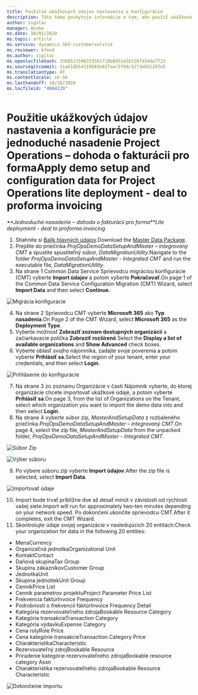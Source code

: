 ```yaml
---
title: Použitie ukážkových údajov nastavenia a konfigurácie
description: Táto téma poskytuje informácie o tom, ako použiť ukážkové údaje nastavenia a konfigurácie pre Project Operations.
author: sigitac
manager: Annbe
ms.date: 10/01/2020
ms.topic: article
ms.service: dynamics-365-customerservice
ms.reviewer: kfend
ms.author: sigitac
ms.openlocfilehash: 33b85115963f3561718b8951e5b518fd34de7723
ms.sourcegitcommit: 11a61db54119503e82faec5f99c4273e8d1247e5
ms.translationtype: HT
ms.contentlocale: sk-SK
ms.lasthandoff: 10/16/2020
ms.locfileid: "4084229"
---
```

# <a name="apply-demo-setup-and-configuration-data-for-project-operations-lite-deployment---deal-to-proforma-invoicing"></a><span data-ttu-id="d7572-103">Použitie ukážkových údajov nastavenia a konfigurácie pre jednoduché nasadenie Project Operations – dohoda o fakturácii pro forma</span><span class="sxs-lookup"><span data-stu-id="d7572-103">Apply demo setup and configuration data for Project Operations lite deployment - deal to proforma invoicing</span></span>

<span data-ttu-id="d7572-104">_\*\*Jednoduché nasadenie – dohoda o fakturácii pro forma_</span><span class="sxs-lookup"><span data-stu-id="d7572-104">_\*\*Lite deployment - deal to proforma invoicing_</span></span>

1. <span data-ttu-id="d7572-105">Stiahnite si [Balík hlavných údajov](https://download.microsoft.com/download/3/4/1/341bf279-a64f-4baa-af31-ce624859b518/ProjOpsSampleSetupData%20-%20CE%20only%20CMT.zip).</span><span class="sxs-lookup"><span data-stu-id="d7572-105">Download the [Master Data Package](https://download.microsoft.com/download/3/4/1/341bf279-a64f-4baa-af31-ce624859b518/ProjOpsSampleSetupData%20-%20CE%20only%20CMT.zip).</span></span> 
2. <span data-ttu-id="d7572-106">Prejdite do priečinka *ProjOpsDemoDataSetupAndMaster – integrovaný CMT* a spustite spustiteľný súbor, *DataMigrationUtility*.</span><span class="sxs-lookup"><span data-stu-id="d7572-106">Navigate to the folder *ProjOpsDemoDataSetupAndMaster - Integrated CMT* and run the executable file, *DataMigrationUtility*.</span></span>
3. <span data-ttu-id="d7572-107">Na strane 1 Common Data Service Sprievodcu migráciou konfigurácie (CMT) vyberte **Import údajov** a potom vyberte **Pokračovať**.</span><span class="sxs-lookup"><span data-stu-id="d7572-107">On page 1 of the Common Data Service Configuration Migration (CMT) Wizard, select **Import Data** and then select **Continue**.</span></span>

![Migrácia konfigurácie](./media/1ConfigurationMigration.png)

4. <span data-ttu-id="d7572-109">Na strane 2 Sprievodcu CMT vyberte **Microsoft 365** ako **Typ nasadenia**.</span><span class="sxs-lookup"><span data-stu-id="d7572-109">On Page 2 of the CMT Wizard, select **Microsoft 365** as the **Deployment Type**.</span></span>
5. <span data-ttu-id="d7572-110">Vyberte možnosť **Zobraziť zoznam dostupných organizácií** a začiarkavacie políčka **Zobraziť rozšírené**.</span><span class="sxs-lookup"><span data-stu-id="d7572-110">Select the **Display a list of available organizations** and **Show Advanced** check boxes.</span></span>
6. <span data-ttu-id="d7572-111">Vyberte oblasť svojho nájomníka, zadajte svoje poverenia a potom vyberte **Prihlásiť sa**.</span><span class="sxs-lookup"><span data-stu-id="d7572-111">Select the region of your tenant, enter your credentials, and then select **Login**.</span></span>

![Prihlásenie do konfigurácie](./media/2ConfigurationSignin.png)

7. <span data-ttu-id="d7572-113">Na strane 3 zo zoznamu Organizácie v časti Nájomník vyberte, do ktorej organizácie chcete importovať ukážkové údaje, a potom vyberte **Prihlásiť sa**.</span><span class="sxs-lookup"><span data-stu-id="d7572-113">On page 3, from the list of Organizations on the Tenant, select which organization you want to import the demo data into and then select **Login**.</span></span>
8. <span data-ttu-id="d7572-114">Na strane 4 vyberte súbor zip, *MasterAndSetupData* z rozbaleného priečinka *ProjOpsDemoDataSetupAndMaster – integrovaný CMT*.</span><span class="sxs-lookup"><span data-stu-id="d7572-114">On page 4, select the zip file, *MasterAndSetupData* from the unpacked folder, *ProjOpsDemoDataSetupAndMaster - Integrated CMT*.</span></span>

![Súbor Zip](./media/3ZipFile.png)

![Výber súboru](./media/4SelectAFile.png)

9. <span data-ttu-id="d7572-117">Po výbere súboru zip vyberte **Import údajov**.</span><span class="sxs-lookup"><span data-stu-id="d7572-117">After the zip file is selected, select **Import Data**.</span></span>

![Importovať údaje](./media/5ImportData.png)

10. <span data-ttu-id="d7572-119">Import bude trvať približne dve až desať minút v závislosti od rýchlosti vašej siete.</span><span class="sxs-lookup"><span data-stu-id="d7572-119">Import will run for approximately two-ten minutes depending on your network speed.</span></span> <span data-ttu-id="d7572-120">Po dokončení ukončite sprievodcu CMT.</span><span class="sxs-lookup"><span data-stu-id="d7572-120">After it completes, exit the CMT Wizard.</span></span> 
11. <span data-ttu-id="d7572-121">Skontrolujte údaje svojej organizácie v nasledujúcich 20 entitách:</span><span class="sxs-lookup"><span data-stu-id="d7572-121">Check your organization for data in the following 20 entities:</span></span>

- <span data-ttu-id="d7572-122">Mena</span><span class="sxs-lookup"><span data-stu-id="d7572-122">Currency</span></span>
- <span data-ttu-id="d7572-123">Organizačná jednotka</span><span class="sxs-lookup"><span data-stu-id="d7572-123">Organizational Unit</span></span>
- <span data-ttu-id="d7572-124">Kontakt</span><span class="sxs-lookup"><span data-stu-id="d7572-124">Contact</span></span>
- <span data-ttu-id="d7572-125">Daňová skupina</span><span class="sxs-lookup"><span data-stu-id="d7572-125">Tax Group</span></span>
- <span data-ttu-id="d7572-126">Skupina zákazníkov</span><span class="sxs-lookup"><span data-stu-id="d7572-126">Customer Group</span></span>
- <span data-ttu-id="d7572-127">Jednotka</span><span class="sxs-lookup"><span data-stu-id="d7572-127">Unit</span></span>
- <span data-ttu-id="d7572-128">Skupina jednotiek</span><span class="sxs-lookup"><span data-stu-id="d7572-128">Unit Group</span></span>
- <span data-ttu-id="d7572-129">Cenník</span><span class="sxs-lookup"><span data-stu-id="d7572-129">Price List</span></span>
- <span data-ttu-id="d7572-130">Cenník parametrov projektu</span><span class="sxs-lookup"><span data-stu-id="d7572-130">Project Parameter Price List</span></span>
- <span data-ttu-id="d7572-131">Frekvencia faktúr</span><span class="sxs-lookup"><span data-stu-id="d7572-131">Invoice Frequency</span></span>
- <span data-ttu-id="d7572-132">Podrobnosti o frekvencii faktúr</span><span class="sxs-lookup"><span data-stu-id="d7572-132">Invoice Frequency Detail</span></span>
- <span data-ttu-id="d7572-133">Kategória rezervovateľného zdroja</span><span class="sxs-lookup"><span data-stu-id="d7572-133">Bookable Resource Category</span></span>
- <span data-ttu-id="d7572-134">Kategória transakcie</span><span class="sxs-lookup"><span data-stu-id="d7572-134">Transaction Category</span></span>
- <span data-ttu-id="d7572-135">Kategória výdavku</span><span class="sxs-lookup"><span data-stu-id="d7572-135">Expense Category</span></span>
- <span data-ttu-id="d7572-136">Cena roly</span><span class="sxs-lookup"><span data-stu-id="d7572-136">Role Price</span></span>
- <span data-ttu-id="d7572-137">Cena kategórie transakcie</span><span class="sxs-lookup"><span data-stu-id="d7572-137">Transaction Category Price</span></span>
- <span data-ttu-id="d7572-138">Charakteristika</span><span class="sxs-lookup"><span data-stu-id="d7572-138">Characteristic</span></span>
- <span data-ttu-id="d7572-139">Rezervovateľný zdroj</span><span class="sxs-lookup"><span data-stu-id="d7572-139">Bookable Resource</span></span>
- <span data-ttu-id="d7572-140">Priradenie kategórie rezervovateľného zdroja</span><span class="sxs-lookup"><span data-stu-id="d7572-140">Bookable resource category Assn</span></span>
- <span data-ttu-id="d7572-141">Charakteristika rezervovateľného zdroja</span><span class="sxs-lookup"><span data-stu-id="d7572-141">Bookable Resource Characteristic</span></span>

![Dokončenie importu](./media/6CompleteImport.png)
